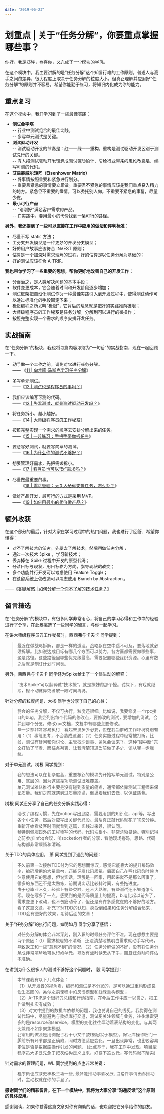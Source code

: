 ```yaml
---
date: "2019-06-23"
---  
```

      
# 划重点 | 关于“任务分解”，你要重点掌握哪些事？
你好，我是郑晔，恭喜你，又完成了一个模块的学习。

在这个模块中，我主要讲解的是“任务分解”这个知易行难的工作原则。普通人与高手之间的差异，很大程度上取决于任务分解的粒度大小。但真正理解并应用好“任务分解”的原则并不容易，希望你能勤于练习，将知识内化成为你的能力。

## 重点复习

在这个模块中，我们学习到了一些最佳实践：

* **测试金字塔**  
  \-- 行业中测试组合的最佳实践。  
  \-- 多写单元测试是关键。
* **测试驱动开发**  
  \-- 测试驱动开发的节奏是：红——绿——重构，重构是测试驱动开发区别于测试先行的关键。  
  \-- 有人把测试驱动开发理解成测试驱动设计，它给行业带来的思维改变是，编写可测的代码。
* **艾森豪威尔矩阵（Eisenhower Matrix）**  
  \-- 将事情按照重要和紧急进行划分。  
  \-- 重要且紧急的事情要立即做。重要但不紧急的事情应该是我们重点投入精力的地方。紧急但不重要的事情，可以委托别人做。不重要不紧急的事情，尽量少做。
* **最小可行产品**  
  \-- “刚刚好”满足客户需求的产品。  
  \-- 在实践中，要用最小的代价找到一条可行的路径。

**另外，我还提到了一些可以直接在工作中应用的做法和评判标准：**

* 尽量不写 static 方法；
* 主分支开发模型是一种更好的开发分支模型；
* 好的用户故事应该符合 INVEST 原则；
* 估算是一个加深对需求理解的过程，好的估算是以任务分解为基础的；
* 好的测试应该符合 A-TRIP。

<!-- [[[read_end]]] -->

**我也带你学习了一些重要的思想，帮你更好地改善自己的开发工作：**

* 分而治之，是人类解决问题的基本手段；
* 软件变更成本，它会随着时间和开发阶段逐步增加；
* 测试框架把自动化测试作为一种最佳实践引入到开发过程中，使得测试动作可以通过标准化的手段固定下来；
* 极限编程之所以叫“极限”，它背后的理念就是把好的实践推向极限；
* 大师级程序员的工作秘笈是任务分解，分解到可以进行的微操作；
* 按照完整实现一个需求的顺序安排开发任务。

## 实战指南

在“任务分解”的板块，我也将每篇内容浓缩为“一句话”的实战指南，现在一起回顾一下。

* 动手做一个工作之前，请先对它进行任务分解。  
  —— 《[11 | 向埃隆·马斯克学习任务分解](http://time.geekbang.org/column/article/77913)》

* 多写单元测试。  
  ——《[12 | 测试也是程序员的事吗？](http://time.geekbang.org/column/article/77917)》

* 我们应该编写可测的代码。  
  ——《[13 | 先写测试，就是测试驱动开发吗？](https://time.geekbang.org/column/article/78104)》

* 将任务拆小，越小越好。  
  ——《[14 | 大师级程序员的工作秘笈](http://time.geekbang.org/column/article/78507)》

* 按照完整实现一个需求的顺序去安排分解出来的任务。  
  ——《[15 | 一起练习：手把手带你拆任务](http://time.geekbang.org/column/article/78542)》

* 要想写好测试，就要写简单的测试。  
  ——《[16 | 为什么你的测试不够好？](http://time.geekbang.org/column/article/79494)》

* 想要管理好需求，先把需求拆小。  
  ——《[17 | 程序员也可以“砍”需求吗？](http://time.geekbang.org/column/article/79520)》

* 尽量做最重要的事。  
  ——《[18 | 需求管理：太多人给你安排任务，怎么办？](http://time.geekbang.org/column/article/80428)》

* 做好产品开发，最可行的方式是采用 MVP。  
  ——《[19 | 如何用最小的代价做产品？](http://time.geekbang.org/column/article/80691)》

## 额外收获

在这个部分的最后，针对大家在学习过程中的热门问题，我也进行了回答，希望你懂得：

* 对不了解技术的任务，先要去了解技术，然后再做任务分解；
* 通过一次技术 Spike ，学习新技术；
* 丢弃掉在 Spike 过程中开发的原型代码；
* 分清目标与现状，用目标作为方向，指导现状的改变；
* 多个功能并行开发可以考虑使用 Feature Toggle；
* 在遗留系统上做改造可以考虑使用 Branch by Abstraction 。

——《[答疑解惑 | 如何分解一个你不了解的技术任务？](http://time.geekbang.org/column/article/81515)》

## 留言精选

在“任务分解”的模块中，有很多同学非常用心，将自己的学习心得和工作中的经验进行了分享，在此我挑选了一些同学的留言，与你一起学习。

在讲大师级程序员的工作秘笈时，西西弗与卡夫卡 同学提到：

> 最近在做战略拆解，都是一样的道理。战略飘在空中遥不可及，要落地就必须拆解。比如说达成目标有哪几个方面可以努力，各方面都需要做哪些事，这是路径。这些路径里哪些优先级最高，需要配置哪些组织资源。心里有数之后就是制订计划时间表。

另外，西西弗与卡夫卡 同学还为Spike给出了一个很生动的解释：

> “技术Spike”可以翻译成“技术撩”，就是撩妹的那个撩。试探下，有戏就继续，撩不动就算或者放一段时间再说。

针对分解的粒度问题，大彬 同学也分享了自己的心得：

> 我会的任务分解，不仅可执行，粒度还很细。比如说，我要修复一个rpc接口的bug。我会列出每个代码的修改点，要修改的测试，要增加的测试，合并到哪个分支，修改rpc文档，文档中有哪些点要修改。  
> 每一步都非常容易执行，看起来没多少必要，但在我当前的工作环境特别有用：（1）事前思考，不会造成遗漏；（2）任务实施过程中经常被打断，比如，测试有疑问和你讨论、主管找你谈事、紧急会议来了，这种“硬中断”完全打破了节奏，而任务列表，让我清楚知道当前做了多少，该从哪一步继续。

对于单元测试，树根 同学提到：

> 我的想法可以在复杂度高，重要核心的模块先开始写单元测试。特别是公用、底层的，因为这些靠功能测试很难覆盖。  
> 单元测试难以推行主要是没有碰到质量的痛点，通常都依靠测试工程师来保证质量。我们之前就遇到过质量崩塌，倒逼着我们去做，以保证质量。

树根 同学还分享了自己的任务分解实践心得：

> 刚改了编程习惯，先在notion写出思路、需要用到的知识点，api等，写出各个小任务，然后对应写出关键代码段。最后真正敲代码就花了10来分钟。  
> 重新开始看极客时间就看到这篇，实践过来读，很认同。  
> 我特别佩服国外的工程师写的代码，代码块很小，非常清晰易读。特别记得之前参加infoq会议，听socketio作者的分享，看他现场撸码，思路、代码结构都非常顺畅和清晰。

关于TDD的具体应用， 萧 同学提到了遇到的问题：

> 不久前第一次接触TDD时为它的思想而惊叹，感觉它能极大的提升编码效率，编码后期的大量重构，还能保障代码质量。后面自己在写代码的时候也注意使用它的思想，但说实话，理解是一回事，用起来就不是那么回事了，很多的东西还不是太熟练，前期说实话比较耗时间，有些拖进度。  
> 由于也毕业不久，经验上有些欠缺，还不太熟练，有些测试还不知道怎么写。现在写多了一点，感受到的是代码质量上的提高，bug比起以前少了，需求变更下改动，也不伤筋动骨了，但还是有许多感觉做的不够好的地方。看了这篇文章，补充了对TDD的认知，感受到如果和任务分解结合起来，TDD会有更好的效果，期待后面的文章！

关于“任务分解”的执行问题，如明如月 同学分享了感悟：

> 对任务分解的体会非常深刻，刚入职的时候任务评估不准。现在想想主要是两个原因：（1）需求梳理的不清晰，还没清楚地搞明白需求就动手写代码，导致返工和一些“意想不到”的情况。（2）任务分解做的不好，没有将任务分解成非常清晰地可执行的单元，导致有些时候无从下手，而且任务时间评估不准确。

在讲到为什么很多人的测试不够好这个问题时， 毅 同学提到：

> 本节课我有以下几点体会：  
> （1）从开发者的视角看，编码和测试是不分家的，是可以通过重构形成良性生态圈的，类似之前课程中的反馈模型和红绿重构模型；  
> （2）A-TRIP是个很好的总结和行动指南，在今后工作中应一以贯之，把工作做到扎实有成效；  
> （3）对文中提到的数据库依赖的问题，我也说说自己的浅见。我觉得在测试代码中，尽量避免与数据库打交道，测试更关注领域与业务，往往爆雷更多的是resource和service，模型的变化往往牵动着表结构的变化，与其两头兼顾不如多聚焦模型。  
> 我常用的做法是用例配合若干小文件\(数据忠实于模型\)，保证库操作临门一脚前所有环节都是正确的，同时方便适应变化。一旦出现异常，也比较容易定位是否是数据库操作引发的问题。 \(此点基于，我在工作中发现，项目型程序员大多是先急于把表结构定义出来，好像不这么做，写代码就不踏实\)

针对需求的管理问题，WL 同学提到的点也非常关键：

> 程序员也应该更积极主动一些, 最好能推动事情发展, 当这件事情由你推动时，主动权就在你的手里了。

**感谢同学们的精彩留言。在下一个模块中，我将为大家分享“沟通反馈”这个原则的具体应用。**

感谢阅读，如果你觉得这篇文章对你有帮助的话，也欢迎把它分享给你的朋友。